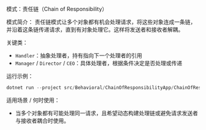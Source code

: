 模式：责任链（Chain of Responsibility）

模式简介：
责任链模式让多个对象都有机会处理请求，将这些对象连成一条链，并沿着这条链传递请求，直到有对象处理它。这样将发送者和接收者解耦。

关键类：
- `Handler`：抽象处理者，持有指向下一个处理者的引用
- `Manager` / `Director` / `CEO`：具体处理者，根据条件决定是否处理或传递

运行示例：
```powershell
dotnet run --project src/Behavioral/ChainOfResponsibilityApp/ChainOfResponsibilityApp.csproj
```

适用场景 / 何时使用：
- 当多个对象都有可能处理同一请求，且希望动态构建处理链或避免请求发送者与接收者耦合时使用。